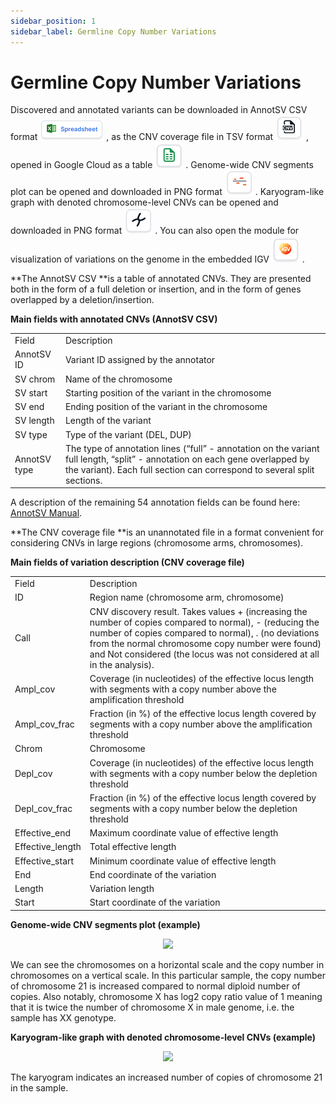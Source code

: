 ```yaml
---
sidebar_position: 1
sidebar_label: Germline Copy Number Variations
---
```


# Germline Copy Number Variations

Discovered and annotated variants can be downloaded in AnnotSV CSV format ![Table file](/img/eng/22-table-file.png) , 
as the CNV coverage file in TSV format ![CNV coverage file](/img/eng/23-cnv-coverage-file.png) , 
opened in Google Cloud as a table ![Google Cloud file](/img/eng/24-google-cloud-icon.png) .
Genome-wide CNV segments plot can be opened and downloaded in PNG format ![Plot file](/img/eng/25-plot_file.png) .
Karyogram-like graph with denoted chromosome-level CNVs can be opened and downloaded in PNG format ![Karyotype file](/img/eng/26_karyotype_file.png) .
You can also open the module for visualization of variations on the genome in the embedded IGV ![IGV](/img/eng/27_igv.png) .

**The AnnotSV CSV **is a table of annotated CNVs. They are presented both in the form of a full deletion or insertion, and in the form of genes overlapped by a deletion/insertion.

**Main fields with annotated CNVs (AnnotSV CSV)**

<table>
  <tr>
   <td>Field
   </td>
   <td>Description
   </td>
  </tr>
  <tr>
   <td>AnnotSV ID
   </td>
   <td>Variant ID assigned by the annotator
   </td>
  </tr>
  <tr>
   <td>SV chrom
   </td>
   <td>Name of the chromosome
   </td>
  </tr>
  <tr>
   <td>SV start
   </td>
   <td>Starting position of the variant in the chromosome
   </td>
  </tr>
  <tr>
   <td>SV end
   </td>
   <td>Ending position of the variant in the chromosome
   </td>
  </tr>
  <tr>
   <td>SV length
   </td>
   <td>Length of the variant
   </td>
  </tr>
  <tr>
   <td>SV type
   </td>
   <td>Type of the variant (DEL, DUP)
   </td>
  </tr>
  <tr>
   <td>AnnotSV type
   </td>
   <td>The type of annotation lines (“full” - annotation on the variant full length, “split” - annotation on each gene overlapped by the variant). Each full section can correspond to several split sections.
   </td>
  </tr>
</table>

A description of the remaining 54 annotation fields can be found here: [AnnotSV Manual](https://lbgi.fr/AnnotSV/Documentation/README.AnnotSV_latest.pdf).


**The CNV coverage file **is an unannotated file in a format convenient for considering CNVs in large regions (chromosome arms, chromosomes).

**Main fields of variation description (CNV coverage file)**

<table>
  <tr>
   <td>Field
   </td>
   <td>Description
   </td>
  </tr>
  <tr>
   <td>ID
   </td>
   <td>Region name (chromosome arm, chromosome)
   </td>
  </tr>
  <tr>
   <td>Call
   </td>
   <td>CNV discovery result. Takes values + (increasing the number of copies compared to normal), - (reducing the number of copies compared to normal), . (no deviations from the normal chromosome copy number were found) and Not considered (the locus was not considered at all in the analysis).
   </td>
  </tr>
  <tr>
   <td>Ampl_cov
   </td>
   <td>Coverage (in nucleotides) of the effective locus length with segments with a copy number above the amplification threshold
   </td>
  </tr>
  <tr>
   <td>Ampl_cov_frac
   </td>
   <td>Fraction (in %) of the effective locus length covered by segments with a copy number above the amplification threshold
   </td>
  </tr>
  <tr>
   <td>Chrom
   </td>
   <td>Chromosome
   </td>
  </tr>
  <tr>
   <td>Depl_cov
   </td>
   <td>Coverage (in nucleotides) of the effective locus length with segments with a copy number below the depletion threshold
   </td>
  </tr>
  <tr>
   <td>Depl_cov_frac
   </td>
   <td>Fraction (in %) of the effective locus length covered by segments with a copy number below the depletion threshold
   </td>
  </tr>
  <tr>
   <td>Effective_end
   </td>
   <td>Maximum coordinate value of effective length
   </td>
  </tr>
  <tr>
   <td>Effective_length
   </td>
   <td>Total effective length
   </td>
  </tr>
  <tr>
   <td>Effective_start
   </td>
   <td>Minimum coordinate value of effective length
   </td>
  </tr>
  <tr>
   <td>End
   </td>
   <td>End coordinate of the variation
   </td>
  </tr>
  <tr>
   <td>Length
   </td>
   <td>Variation length
   </td>
  </tr>
  <tr>
   <td>Start
   </td>
   <td>Start coordinate of the variation
   </td>
  </tr>
</table>


**Genome-wide CNV segments plot (example)**

<p align="center">
<img src={'../../img/eng/28-genome-wide-plot.png'} width="800"/>
</p>

We can see the chromosomes on a horizontal scale and the copy number in chromosomes on a vertical scale. In this particular sample, the copy number of chromosome 21 is increased compared to normal diploid number of copies. Also notably, chromosome X has log2 copy ratio value of 1 meaning that it is twice the number of chromosome X in male genome, i.e. the sample has XX genotype.

**Karyogram-like graph with denoted chromosome-level CNVs (example)**

<p align="center">
<img src={'../../img/eng/29-karyotype-plot-example.png'} width="500"/>
</p>

The karyogram indicates an increased number of copies of chromosome 21 in the sample.

